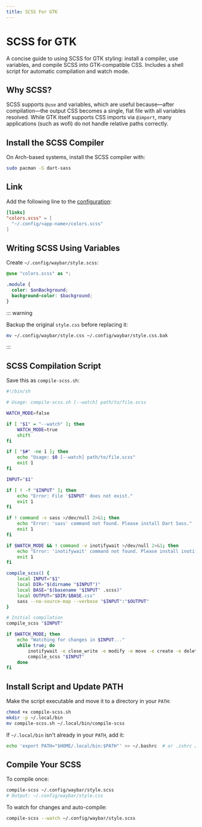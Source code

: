 ```yaml
---
title: SCSS For GTK
---
```


# SCSS for GTK

A concise guide to using SCSS for GTK styling: install a compiler, use variables, and
compile SCSS into GTK-compatible CSS. Includes a shell script for automatic
compilation and watch mode.

## Why SCSS?

SCSS supports `@use` and variables, which are useful because—after compilation—the
output CSS becomes a single, flat file with all variables resolved. While GTK itself
supports CSS imports via `@import`, many applications (such as wofi) do not handle
relative paths correctly.

## Install the SCSS Compiler

On Arch-based systems, install the SCSS compiler with:

```bash
sudo pacman -S dart-sass
```

## Link

Add the following line to the
[configuration](/configuration#linking-generated-files):

```toml
[links]
"colors.scss" = [
  "~/.config/<app-name>/colors.scss"
]
```

## Writing SCSS Using Variables

Create `~/.config/waybar/style.scss`:

```scss
@use "colors.scss" as *;

.module {
  color: $onBackground;
  background-color: $background;
}
```

::: warning

Backup the original `style.css` before replacing it:

```bash
mv ~/.config/waybar/style.css ~/.config/waybar/style.css.bak
```

:::

## SCSS Compilation Script

Save this as `compile-scss.sh`:

```sh
#!/bin/sh

# Usage: compile-scss.sh [--watch] path/to/file.scss

WATCH_MODE=false

if [ "$1" = "--watch" ]; then
    WATCH_MODE=true
    shift
fi

if [ "$#" -ne 1 ]; then
    echo "Usage: $0 [--watch] path/to/file.scss"
    exit 1
fi

INPUT="$1"

if [ ! -f "$INPUT" ]; then
    echo "Error: File '$INPUT' does not exist."
    exit 1
fi

if ! command -v sass >/dev/null 2>&1; then
    echo "Error: 'sass' command not found. Please install Dart Sass."
    exit 1
fi

if $WATCH_MODE && ! command -v inotifywait >/dev/null 2>&1; then
    echo "Error: 'inotifywait' command not found. Please install inotify-tools."
    exit 1
fi

compile_scss() {
    local INPUT="$1"
    local DIR="$(dirname "$INPUT")"
    local BASE="$(basename "$INPUT" .scss)"
    local OUTPUT="$DIR/$BASE.css"
    sass --no-source-map --verbose "$INPUT":"$OUTPUT"
}

# Initial compilation
compile_scss "$INPUT"

if $WATCH_MODE; then
    echo "Watching for changes in $INPUT..."
    while true; do
        inotifywait -e close_write -e modify -e move -e create -e delete --exclude '\.css$' "$INPUT" "$(dirname "$INPUT")"
        compile_scss "$INPUT"
    done
fi
```

## Install Script and Update PATH

Make the script executable and move it to a directory in your `PATH`:

```bash
chmod +x compile-scss.sh
mkdir -p ~/.local/bin
mv compile-scss.sh ~/.local/bin/compile-scss
```

If `~/.local/bin` isn't already in your `PATH`, add it:

```bash
echo 'export PATH="$HOME/.local/bin:$PATH"' >> ~/.bashrc  # or .zshrc / .profile
```

## Compile Your SCSS

To compile once:

```bash
compile-scss ~/.config/waybar/style.scss
# Output: ~/.config/waybar/style.css
```

To watch for changes and auto-compile:

```bash
compile-scss --watch ~/.config/waybar/style.scss
```
